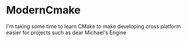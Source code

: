 # ModernCmake
I'm taking some time to learn CMake to make developing cross platform easier for projects such as dear Michael's Engine
